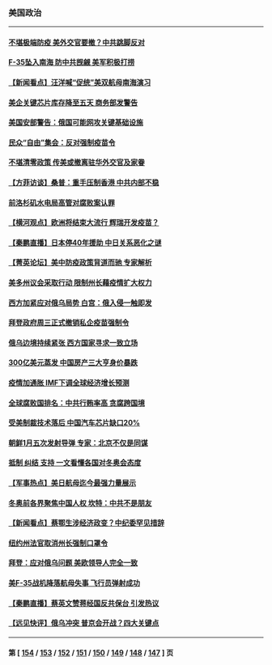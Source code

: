 ### 美国政治
---
#### [不堪极端防疫 美外交官要撤？中共跳脚反对](../../pages/ncid1078159/n13531076.md) 
#### [F-35坠入南海 防中共觊觎 美军积极打捞](../../pages/ncid1078159/n13530735.md) 
#### [【新闻看点】汪洋喊“促统”美双航母南海演习](../../pages/ncid1078159/n13529225.md) 
#### [美企关键芯片库存降至五天 商务部发警告](../../pages/ncid1078159/n13529756.md) 
#### [美国安部警告：俄国可能网攻关键基础设施](../../pages/ncid1078159/n13529839.md) 
#### [民众“自由”集会：反对强制疫苗令](../../pages/ncid1078159/n13529878.md) 
#### [不堪清零政策 传美或撤离驻华外交官及家眷](../../pages/ncid1078159/n13529704.md) 
#### [【方菲访谈】桑普：重手压制香港 中共内部不稳](../../pages/ncid1078159/n13529079.md) 
#### [前洛杉矶水电局高管对腐败案认罪](../../pages/ncid1078159/n13529664.md) 
#### [【横河观点】欧洲将结束大流行 辉瑞开发疫苗？](../../pages/ncid1078159/n13529443.md) 
#### [【秦鹏直播】日本停40年援助 中日关系恶化之谜](../../pages/ncid1078159/n13529427.md) 
#### [【菁英论坛】美中防疫政策背道而驰 专家解析](../../pages/ncid1078159/n13529374.md) 
#### [美多州议会采取行动 限制州长藉疫情扩大权力](../../pages/ncid1078159/n13529235.md) 
#### [西方加紧应对俄乌局势 白宫：俄入侵一触即发](../../pages/ncid1078159/n13529106.md) 
#### [拜登政府周三正式撤销私企疫苗强制令](../../pages/ncid1078159/n13529086.md) 
#### [俄乌边境持续紧张 西方国家寻求一致立场](../../pages/ncid1078159/n13529062.md) 
#### [300亿美元蒸发 中国房产三大亨身价暴跌](../../pages/ncid1078159/n13528911.md) 
#### [疫情加通胀 IMF下调全球经济增长预测](../../pages/ncid1078159/n13528992.md) 
#### [全球腐败国排名：中共行贿率高 贪腐跨国境](../../pages/ncid1078159/n13528837.md) 
#### [受美制裁技术落后 中国汽车芯片缺口20%](../../pages/ncid1078159/n13528885.md) 
#### [朝鲜1月五次发射导弹 专家：北京不仅是同谋](../../pages/ncid1078159/n13528735.md) 
#### [抵制 纠结 支持 一文看懂各国对冬奥会态度](../../pages/ncid1078159/n13528252.md) 
#### [【军事热点】美日航母迄今最强力量展示](../../pages/ncid1078159/n13527785.md) 
#### [冬奥前各界聚焦中国人权 坎特：中共不是朋友](../../pages/ncid1078159/n13528097.md) 
#### [【新闻看点】蔡鄂生涉经济政变？中纪委罕见措辞](../../pages/ncid1078159/n13527057.md) 
#### [纽约州法官取消州长强制口罩令](../../pages/ncid1078159/n13527742.md) 
#### [拜登：应对俄乌问题 美欧领导人完全一致](../../pages/ncid1078159/n13527318.md) 
#### [美F-35战机降落航母失事 飞行员弹射成功](../../pages/ncid1078159/n13527033.md) 
#### [【秦鹏直播】蔡英文赞蒋经国反共保台 引发热议](../../pages/ncid1078159/n13527078.md) 
#### [【远见快评】俄乌冲突 普京会开战？四大关键点](../../pages/ncid1078159/n13526996.md) 

---
#### 第 [ [154](./154.md) / [153](./153.md) / [152](./152.md) / [151](./151.md) / [150](./150.md) / [149](./149.md) / [148](./148.md) / [147](./147.md) ] 页
